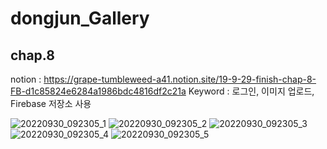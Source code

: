 # dongjun_Gallery

## chap.8
notion : https://grape-tumbleweed-a41.notion.site/19-9-29-finish-chap-8-FB-d1c85824e6284a1986bdc4816df2c21a
Keyword : 로그인, 이미지 업로드, Firebase 저장소 사용

![20220930_092305_1](https://user-images.githubusercontent.com/58411932/193164390-d7eb5789-bcca-4977-b45e-3c62d1f6bf0b.png)
![20220930_092305_2](https://user-images.githubusercontent.com/58411932/193164395-0fad4ac3-53c8-4dd4-b653-240e7e00ef6d.png)
![20220930_092305_3](https://user-images.githubusercontent.com/58411932/193164398-a8e9a3e3-ee85-4f56-91f6-6e802f68e710.png)
![20220930_092305_4](https://user-images.githubusercontent.com/58411932/193164401-8ca3c2a9-6e5e-4774-96a8-07517d6a9c06.png)
![20220930_092305_5](https://user-images.githubusercontent.com/58411932/193164403-a02d5ff0-08b3-419f-913d-62cff212f172.png)

